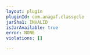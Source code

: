 ```yaml
---
layout: plugin
pluginId: com.anagaf.classycle
jarSha1: INVALID
isJarAvailable: true
error: NONE
violations: []

---
```

